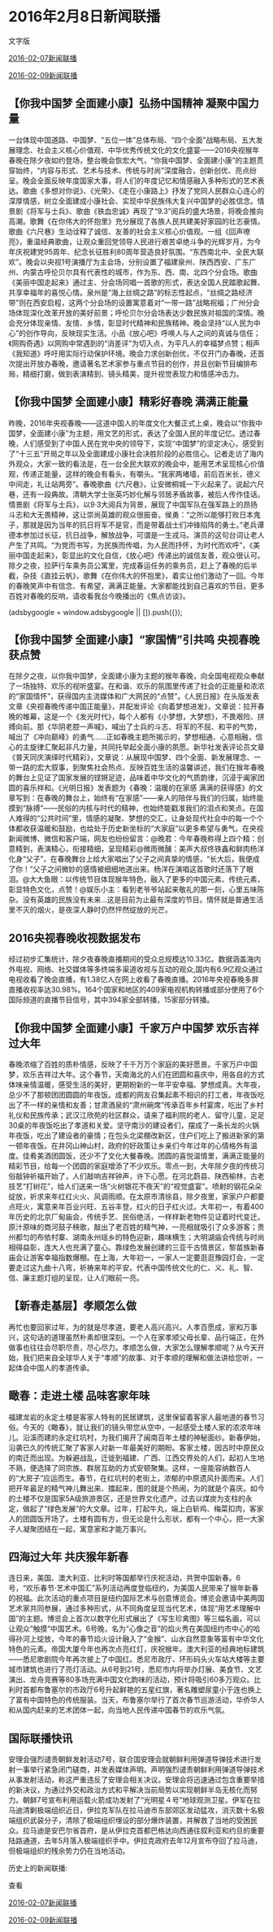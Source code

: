 







# 2016年2月8日新闻联播
 文字版








[2016-02-07新闻联播](/xinwenlianbo/20160207)


[2016-02-09新闻联播](/xinwenlianbo/20160209)





## 【你我中国梦 全面建小康】弘扬中国精神 凝聚中国力量


一台体现中国道路、中国梦、“五位一体”总体布局、“四个全面”战略布局、五大发展理念、社会主义核心价值观、中华优秀传统文化的文化盛宴——2016央视猴年春晚在除夕夜如约登场，整台晚会恢宏大气，“你我中国梦、全面建小康”的主题贯穿始终，“内容与形式、艺术与技术、传统与时尚”深度融合，创新创优、亮点纷呈。晚会全面反映年度国家大事，将人们的年度记忆和情感融入多种形式的艺术表达。歌曲《多想对你说》、《光荣》、《走在小康路上》抒发了党同人民群众心连心的深厚情感，树立全面建成小康社会、实现中华民族伟大复兴中国梦的必胜信念。情景剧《将军与士兵》、歌曲《铁血忠诚》再现了“9.3”阅兵的盛大场景，将晚会推向高潮。歌舞《在你伟大的怀抱里》充分展现了各族人民共建美好家园的壮志豪情。歌曲《六尺巷》生动诠释了诚信、友善的社会主义核心价值观。一组《回声嘹亮》，重温经典歌曲，让观众重回党领导人民进行艰苦卓绝斗争的光辉岁月，为今年庆祝建党95周年、纪念长征胜利80周年营造良好氛围。“东西南北中、全民大联欢”。晚会以央视1号演播厅为主会场，分别设置了福建泉州、陕西西安、广东广州、内蒙古呼伦贝尔具有代表性的城市，作为东、西、南、北四个分会场。歌曲《美丽中国走起来》通过主、分会场同唱一首歌的形式，表达全国人民踏歌起舞、共享幸福年的喜悦心情。泉州是“海上丝绸之路”的标志性起点，“丝绸之路经济带”则在西安启程，这两个分会场的设置寓意着对“一带一路”战略祝福；广州分会场体现深化改革开放的美好前景；呼伦贝尔分会场表达少数民族对祖国的深情。晚会充分体现亲情、友情、乡情，彰显时代精神和民族精神。晚会坚持“以人民为中心”的创作导向，反映现实生活。小品《放心吧》呼唤人与人之间的真诚与信任；《网购奇遇》以网购中常遇到的“消差评”为切入点，为平凡人的幸福梦点赞；相声《我知道》呼吁用实际行动保护环境。晚会力求创新创优，不仅开门办春晚，还首次提出开放办春晚，邀请著名艺术家参与重点节目的创作，并且创新节目编排布局，精细打磨，做到表演精到、镜头精美，提升视觉表现力和情感冲击力。


## 【你我中国梦 全面建小康】精彩好春晚 满满正能量


昨晚，2016年央视春晚——这道中国人的年度文化大餐正式上桌，晚会以“你我中国梦，全面建小康”为主题，用文艺的形式，表达了全国人民的年度记忆。透过春晚，人们感受到了中国人民在党中央的领导下，实现“中国梦”的坚定决心，感受到了“十三五”开局之年以及全面建成小康社会决胜阶段的必胜信心。记者走访了海内外观众，大家一致的看法是，在一台全民大联欢的晚会中，能用艺术呈现核心价值观，传递正能量，这样的晚会有看头，有嚼头。“我家两堵墙，前后百米长，德义中间走，礼让站两旁”。春晚歌曲《六尺巷》，让安微桐城一下火起来了。说起六尺巷，还有一段典故。清朝大学士张英巧妙化解与邻居矛盾故事，被后人传作佳话。情景剧《将军与士兵》，以9·3大阅兵为背景，展现了中国军队在强军路上的昂扬斗志和大无畏精神，这让崇尚英雄的观众很振奋。侯勇：“之所以能够打败日本鬼子，那就是因为当年的抗日将军不是官，而是带着战士们冲锋陷阵的勇士。”老兵谭德本参加过长征，抗日战争，解放战争，可谓是一生戎马。演员的这句台词让老人产生了共鸣。“为党而书写，为民族而传唱，为人民而抒怀，为时代而欢呼”，《美丽中国走起来》，彰显出的文化自信，《放心吧》传递出的诚信友善，观众很认可。除夕之夜，拉萨行车乘务员公寓里，完成春运任务的乘务员，赶上了春晚的后半截，杂技《直挂云帆》，歌舞《在你伟大的怀抱里》，着实让他们激动了一回。今年的春晚笑声中有信念、有希望，满满正能量。大家都能找到自己喜欢的节目。更多百姓对春晚的反响，请收看我台今晚播出的《焦点访谈》。





 (adsbygoogle = window.adsbygoogle || []).push({});

 
## 【你我中国梦 全面建小康】“家国情”引共鸣 央视春晚获点赞


在除夕之夜，以你我中国梦，全面建小康为主题的猴年春晚，向全国电视观众奉献了一场独特、欢乐的视听盛宴。在和谐、欢乐的氛围里传递了社会的正能量和浓浓的“家国情怀”，获得国内主流媒体和广大网民的“点赞”。《人民日报》在头版发表文章《央视春晚传递中国正能量》，并配发评论《向着梦想进发》，文章说：拉开春晚的帷幕，这是一个《发光时代》，每个人都有《小梦想，大梦想》，不畏艰险、拼搏向前。那《华阴老腔一声喊》，喊出了士兵的斗志、将军的不屈、和平的气势，喊出了《冲向巅峰》的勇气……正如春晚主题所揭示的，梦想相通、心意相融，信心的主旋律汇聚起非凡力量，共同托举起全面小康的夙愿。新华社发表评论员文章《普天同庆演绎时代精彩》，文章说：从展现中国梦、四个全面、新发展理念、一带一路的宏大叙事，到聚焦社会热点、反映百姓生活的温馨讲述，我们在猴年春晚的舞台上见证了国家发展的铿锵足迹，品味着中华文化的气质韵律，沉浸于阖家团圆的喜乐祥和。《光明日报》发表题为《春晚：温暖的在家感 满满的获得感》的文章写到：在春晚的舞台上，始终有“在家感”——亲人的陪伴与我们的归属，始终能摸到“脉搏”——民俗的内核与时代的精神，也始终能戳准我们的泪点和笑点。在国人难得的“公共时间”里，情感的凝聚、梦想的交汇，让身处现代社会中的每一个个体都收获温暖和鼓励，也给处于历史新坐标的“大家庭”以更多希望与勇气。在央视新闻微博、微信和客户端，网友也纷纷留言：@晚君：今年春晚称得上四个精：创意精到，表演精心，衔接精细，呈现精彩@微雨微醺：美声大叔佟铁鑫和鲜肉杨洋化身“父子”，在春晚舞台上给大家唱出了父子之间真挚的情感，“长大后，我便成了你！”父子之间微妙的感情被细细地道出来。杨洋在演唱这首歌时还落下了眼泪。@大大鱼眼：以传统节目体现猴年特色，融入了更多的中国元素、传统元素，彰显特色文化，点赞！@娱乐小主：看到老爷爷站起来敬礼的那一刻，心里五味陈杂。没有英雄的民族没有未来…这是目前为止最有深度的节目。情怀就是普通生活里不灭的烟火，是夜深人静时仍然怦然绽放的光芒。


## 2016央视春晚收视数据发布


经过初步汇集统计，除夕夜春晚直播期间的受众总规模达10.33亿。数据涵盖海内外电视、网络、社交媒体等多终端多渠道收视与互动的观众,国内有6.9亿观众通过电视收看了晚会直播，有1.38亿人在网上收看了春晚直播。2016年央视春晚多屏直播收视率达30.98%。164个国家和地区的409家电视机构转播或部分使用了6个国际频道的直播节目信号，其中394家全部转播，15家部分转播。


## 【你我中国梦 全面建小康】千家万户中国梦 欢乐吉祥过大年


春晚浓缩了百姓的质朴情感，反映了千千万万个家庭的美好愿景。千家万户中国梦，欢乐吉祥过大年。这个春节，天南海北的人们在团圆和喜庆中，用各自的方式体味亲情温暖，感受生活的美好，更期盼新的一年平安幸福、梦想成真。大年夜，总少不了那顿团团圆圆的年夜饭。成都的网友召集起素不相识的打工者，年夜饭吃出了不一样的亲情和友善；甘肃酒泉的“肃州碗席”传承百年乡村宴席，吃出了乡村礼仪和民族传承；武汉江欣苑的社区群众，请来了福利院的老人、留守儿童，足足30桌的年夜饭吃出了孝道和关爱。坚守南沙的建设者们，摆成了一条长龙的火锅年夜饭，吃出了建设者的豪情；在包头北梁棚改新区，住户们吃上了搬进新家的第一顿年夜饭。在井冈山神山村，政府的好政策让乡亲们今年过年的心情格外有温度。佳肴美酒团圆饭，还少不了文化大餐春晚。团圆的喜悦温情里，满满正能量的精彩节目，给每一个团圆的家庭增添了不少欢乐。零点一到，大年除夕夜的传统习俗敲钟祈福开始了，人们敲响吉祥钟声，许下心愿。在河北蔚县、陕西榆林，古老技艺“打树花”，给人们送来一场“火树银花不夜天”的“视觉盛宴”。喷射的钢花朵朵绽放，祈求来年红红火火、风调雨顺。在太原市清徐县，除夕夜里，家家户户都要点旺火，寓意来年百业兴旺、五谷丰登。红火的日子红火过。大年初一，有着400年历史的北京厂甸庙会，传统手艺、民俗绝活，一样样新老物件见证着时代变迁。原汁原味的商河鼓子秧歌，敲出了老百姓的精气神，一亮相就吸引了众多游客；贵州都匀的布依村寨、湖南永州瑶乡的特色迎新，趣味横生；大明湖庙会传统与时尚相得益彰，连大人也充满了童心。靠绿色发展创建的三亚千古情景区，黎苗族新春庙会让游客幸福指数爆棚。在上海，大年初一，一家人一定要逛逛豫园灯会，一定要走过这九曲十八弯，祈祷来年的平安。代表中国传统文化的仁、义、礼、智、信、廉主题灯组的呈现，让人们眼前一亮。


## 【新春走基层】孝顺怎么做


再忙也要回家过年，为的就是尽孝道，要老人高兴高兴。人孝百愿成，家和万事兴，这句话的道理虽然朴素却很深刻。一个人在家孝顺父母长辈、品行端正，在外做事也往往会尽职尽责，尽心尽力。孝顺怎么做，大家怎么理解孝顺呢？从今天开始，我们把来自全球华人关于“孝顺”的故事、对于孝顺的理解和做法讲给您听，一起体会中国人的孝道传承。


## 瞰春：走进土楼 品味客家年味


福建龙岩的永定土楼是客家人特有的民居建筑，这里保留着客家人最地道的春节习俗。今天的《瞰春》，就让我们的镜头带您从空中，一起感受土楼人家的浓浓年味儿。沿溪而建的永定红坑村，为我们揭开了闽南百年土楼的神秘面纱。新春伊始，沿袭已久的传统汇聚了客家人对新一年最美好的期盼。客家土楼，因古时中原民众的南迁而出现。为躲避战乱，迁徙到福建、广西、江西交界处的人们，起初人生地不熟，便选择了同宗族、群居互助的方式安顿聚集。这样，一座能容纳数百人的“大房子”应运而生。春节，在红坑村的老街上，浓郁的中原遗风扑面而来。人们把开年最足的精气神儿舞出来、擂起来，图的就是个热闹，为的就是个喜庆。如今的土楼不仅是国家5A级旅游景区，还是世界文化遗产。过去以煤炭为支柱的永定，做起了“绿色发展”的大文章。过年，打起牛丸，端上白斩鸡、梅菜扣肉，客家人的团圆饭开场了。土楼有圆有方，但无论是什么形状，都有一个中心，把一大家子人凝聚团结在一起，寓意家和才能万事兴。


## 四海过大年 共庆猴年新春


连日来，美国、澳大利亚、比利时等国都举行庆祝活动，共贺中国新春。6号，“欢乐春节·艺术中国汇”系列活动再度登临纽约，为美国人民带来了猴年新春的祝福。此次活动的重点项目是纽约国际艺术与创意博览会。博览会邀请中美两国艺术家共同参展，通过多种形式，从不同角度呈现当代艺术，体现“用艺术理解中国”的主题。博览会上首次以数字化形式展出了《写生珍禽图》等三幅名画，可以让观众“触摸”中国艺术。6号晚，名为“心像之音”的焰火秀在美国纽约市中心的哈得孙河上绽放，今年的春节焰火设计融入了“金猴”、山水自然意象等富有中华文化特色的元素。帝国大厦今年也再次点亮红灯，庆祝猴年。澳大利亚的经典地标建筑——悉尼歌剧院今年再次披上了中国红。悉尼市政厅、环形码头火车站大楼等主要城市建筑也进行了亮灯活动。从6号到21号，悉尼市内将举办灯展、美食节、文艺演出、龙舟竞赛等80多场充满中国文化韵味的活动，预计将吸引60多万观众。比利时首都布鲁塞尔的市政厅6号升起鲜艳的五星红旗，著名雕塑尿童小于连也换上了富有中国特色的传统服装。当天，布鲁塞尔举行了首次春节巡游活动，华侨华人和从国内赶来的艺术团体一起，向当地人民传递中国春节的欢乐气氛。


## 国际联播快讯


安理会强烈谴责朝鲜发射活动7号，联合国安理会就朝鲜利用弹道导弹技术进行发射一事举行紧急闭门磋商，并发表媒体声明。声明强烈谴责朝鲜利用弹道导弹技术从事发射活动，称这严重违反了安理会相关决议。安理会将迅速通过包含重要举措的新决议，为通过外交和政治方式和平解决当前局势以实现朝鲜半岛无核化而努力。朝鲜7号宣布利用运载火箭成功发射了“光明星４号”地球观测卫星。伊军在拉马迪清剿极端组织近日，伊拉克军队在拉马迪市东部郊区发动猛攻，消灭数十名极端组织武装分子，清除了极端组织埋设的部分爆炸装置，并解救了当地的受困民众。拉马迪是安巴尔省首府，是从伊拉克首都巴格达向西通往叙利亚和约旦的重要陆路通道，去年5月落入极端组织手中。伊拉克政府去年12月宣布夺回了拉马迪，但极端组织的残余势力仍在当地活动。






历史上的新闻联播:

 查看
 







[2016-02-07新闻联播](/xinwenlianbo/20160207)


[2016-02-09新闻联播](/xinwenlianbo/20160209)



